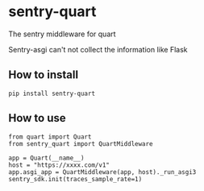 # sentry-quart
The sentry middleware for quart

Sentry-asgi can't not collect the information like Flask

## How to install

```
pip install sentry-quart

```

## How to use

```
from quart import Quart
from sentry_quart import QuartMiddleware

app = Quart(__name__)
host = "https://xxxx.com/v1"
app.asgi_app = QuartMiddleware(app, host)._run_asgi3
sentry_sdk.init(traces_sample_rate=1)
```
